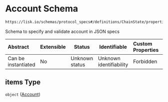 # Account Schema

```txt
https://lisk.io/schemas/protocol_specs#/definitions/ChainState/properties/accounts/items
```

Schema to specify and validate account in JSON specs

| Abstract            | Extensible | Status         | Identifiable            | Custom Properties | Additional Properties | Access Restrictions | Defined In                                                                                     |
| :------------------ | ---------- | -------------- | ----------------------- | :---------------- | --------------------- | ------------------- | ---------------------------------------------------------------------------------------------- |
| Can be instantiated | No         | Unknown status | Unknown identifiability | Forbidden         | Allowed               | none                | [lisk_protocol_specs.schema.json\*](../lisk_protocol_specs.schema.json 'open original schema') |

## items Type

`object` ([Account](lisk_protocol_specs-definitions-account.md))
